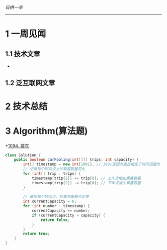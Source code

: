 
*日拱一卒*

_________________

# 1 一周见闻

## 1.1 技术文章
+

## 1.2 泛互联网文章



# 2 技术总结



# 3 Algorithm(算法题)

+[1094. 拼车](https://leetcode.cn/problems/car-pooling/description/)
```java
class Solution {
    public boolean carPooling(int[][] trips, int capacity) {
        int[] timestamp = new int[1001]; // 1001是因为题目给定了时间范围为 [0, 1000]
        // 记录每个时间点上的乘客数量变化
        for (int[] trip : trips) {
            timestamp[trip[1]] += trip[0]; // 上车点增加乘客数量
            timestamp[trip[2]] -= trip[0]; // 下车点减少乘客数量
        }
        
        // 遍历每个时间点，检查容量是否足够
        int currentCapacity = 0;
        for (int number : timestamp) {
            currentCapacity += number;
            if (currentCapacity > capacity) {
                return false;
            }
        }
        return true;
    }
}
```



















